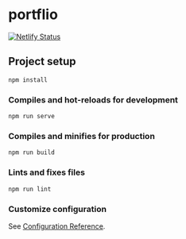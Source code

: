# portflio
[![Netlify Status](https://api.netlify.com/api/v1/badges/f784619c-4851-4f29-a229-d1a4ecc8d5a9/deploy-status)](https://app.netlify.com/sites/romantic-swanson-9961a1/deploys)
## Project setup
```
npm install
```

### Compiles and hot-reloads for development
```
npm run serve
```

### Compiles and minifies for production
```
npm run build
```

### Lints and fixes files
```
npm run lint
```

### Customize configuration
See [Configuration Reference](https://cli.vuejs.org/config/).
